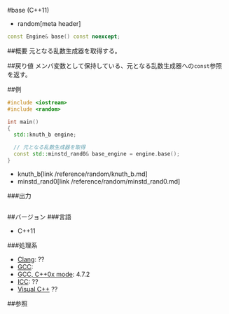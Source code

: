 #base (C++11)
* random[meta header]

```cpp
const Engine& base() const noexcept;
```

##概要
元となる乱数生成器を取得する。


##戻り値
メンバ変数として保持している、元となる乱数生成器への`const`参照を返す。


##例
```cpp
#include <iostream>
#include <random>

int main()
{
  std::knuth_b engine;

  // 元となる乱数生成器を取得
  const std::minstd_rand0& base_engine = engine.base();
}
```
* knuth_b[link /reference/random/knuth_b.md]
* minstd_rand0[link /reference/random/minstd_rand0.md]

###出力
```
```

##バージョン
###言語
- C++11

###処理系
- [Clang](/implementation.md#clang): ??
- [GCC](/implementation.md#gcc): 
- [GCC, C++0x mode](/implementation.md#gcc): 4.7.2
- [ICC](/implementation.md#icc): ??
- [Visual C++](/implementation.md#visual_cpp) ??


##参照


